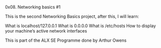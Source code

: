 0x08. Networking basics #1

This is the second Networking Basics project, after this, I will learn:

What is localhost/127.0.0.1
What is 0.0.0.0
What is /etc/hosts
How to display your machine’s active network interfaces

This is part of the ALX SE Programme done by Arthur Owens
